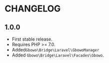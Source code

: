 # CHANGELOG

## 1.0.0

* First stable release.
* Requires PHP >= 7.0.
* Added`Gbowo\Bridge\Laravel\GbowoManager`
* Added `Gbowo\Bridge\Laravel\Facades\Gbowo`.
